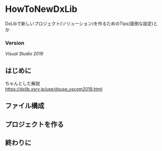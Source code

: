 # HowToNewDxLib
DxLibで新しいプロジェクト(ソリューション)を作るためのTips(面倒な設定)とか  
### Version
*Visual Studio 2019*

## はじめに
ちゃんとした解説  
https://dxlib.xsrv.jp/use/dxuse_vscom2019.html  

## ファイル構成
## プロジェクトを作る
## 終わりに
